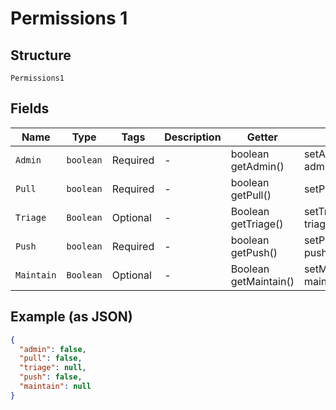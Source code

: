 
# Permissions 1

## Structure

`Permissions1`

## Fields

| Name | Type | Tags | Description | Getter | Setter |
|  --- | --- | --- | --- | --- | --- |
| `Admin` | `boolean` | Required | - | boolean getAdmin() | setAdmin(boolean admin) |
| `Pull` | `boolean` | Required | - | boolean getPull() | setPull(boolean pull) |
| `Triage` | `Boolean` | Optional | - | Boolean getTriage() | setTriage(Boolean triage) |
| `Push` | `boolean` | Required | - | boolean getPush() | setPush(boolean push) |
| `Maintain` | `Boolean` | Optional | - | Boolean getMaintain() | setMaintain(Boolean maintain) |

## Example (as JSON)

```json
{
  "admin": false,
  "pull": false,
  "triage": null,
  "push": false,
  "maintain": null
}
```


